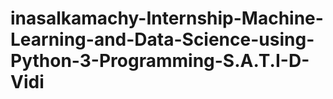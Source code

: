 # inasalkamachy-Internship-Machine-Learning-and-Data-Science-using-Python-3-Programming-S.A.T.I-D-Vidi